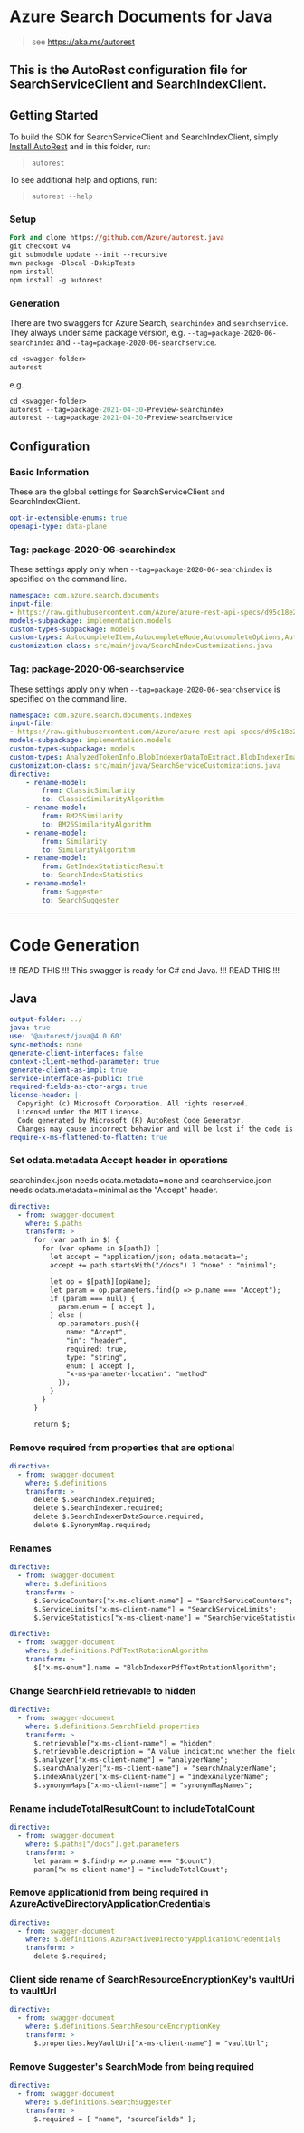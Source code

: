 # Azure Search Documents for Java
    
> see https://aka.ms/autorest

This is the AutoRest configuration file for SearchServiceClient and SearchIndexClient.
---
## Getting Started 

To build the SDK for SearchServiceClient and SearchIndexClient, simply [Install AutoRest](https://aka.ms/autorest) and 
in this folder, run:

> `autorest`

To see additional help and options, run:

> `autorest --help`

### Setup
```ps
Fork and clone https://github.com/Azure/autorest.java 
git checkout v4
git submodule update --init --recursive
mvn package -Dlocal -DskipTests
npm install
npm install -g autorest
```

### Generation

There are two swaggers for Azure Search, `searchindex` and `searchservice`. They always under same package version, e.g. 
`--tag=package-2020-06-searchindex` and `--tag=package-2020-06-searchservice`.

```ps
cd <swagger-folder>
autorest
```

e.g.
```ps
cd <swagger-folder>
autorest --tag=package-2021-04-30-Preview-searchindex
autorest --tag=package-2021-04-30-Preview-searchservice
```
## Configuration

### Basic Information 
These are the global settings for SearchServiceClient and SearchIndexClient.

``` yaml
opt-in-extensible-enums: true
openapi-type: data-plane
```

### Tag: package-2020-06-searchindex

These settings apply only when `--tag=package-2020-06-searchindex` is specified on the command line.

``` yaml $(tag) == 'package-2020-06-searchindex'
namespace: com.azure.search.documents
input-file:
- https://raw.githubusercontent.com/Azure/azure-rest-api-specs/d95c18e2d5fc678a1453c454d746fdce22d30122/specification/search/data-plane/Azure.Search/preview/2020-06-30/searchindex.json
models-subpackage: implementation.models
custom-types-subpackage: models
custom-types: AutocompleteItem,AutocompleteMode,AutocompleteOptions,AutocompleteResult,FacetResult,IndexActionType,QueryType,ScoringStatistics,SearchMode,SuggestOptions
customization-class: src/main/java/SearchIndexCustomizations.java
```

### Tag: package-2020-06-searchservice

These settings apply only when `--tag=package-2020-06-searchservice` is specified on the command line.

``` yaml $(tag) == 'package-2020-06-searchservice'
namespace: com.azure.search.documents.indexes
input-file:
- https://raw.githubusercontent.com/Azure/azure-rest-api-specs/d95c18e2d5fc678a1453c454d746fdce22d30122/specification/search/data-plane/Azure.Search/preview/2020-06-30/searchservice.json
models-subpackage: implementation.models
custom-types-subpackage: models
custom-types: AnalyzedTokenInfo,BlobIndexerDataToExtract,BlobIndexerImageAction,BlobIndexerPdfTextRotationAlgorithm,BlobIndexerParsingMode,BM25SimilarityAlgorithm,CharFilter,CharFilterName,CjkBigramTokenFilterScripts,ClassicSimilarityAlgorithm,CognitiveServicesAccount,CognitiveServicesAccountKey,ConditionalSkill,CorsOptions,CustomAnalyzer,CustomEntity,CustomEntityAlias,CustomEntityLookupSkill,CustomEntityLookupSkillLanguage,DataChangeDetectionPolicy,DataDeletionDetectionPolicy,DefaultCognitiveServicesAccount,DistanceScoringFunction,DistanceScoringParameters,DocumentExtractionSkill,EdgeNGramTokenFilterSide,EntityCategory,EntityRecognitionSkill,EntityRecognitionSkillLanguage,FieldMapping,FieldMappingFunction,FreshnessScoringFunction,FreshnessScoringParameters,HighWaterMarkChangeDetectionPolicy,ImageAnalysisSkill,ImageAnalysisSkillLanguage,ImageDetail,IndexerExecutionEnvironment,IndexerExecutionResult,IndexerExecutionStatus,IndexerStatus,IndexingParametersConfiguration,IndexingSchedule,InputFieldMappingEntry,KeyPhraseExtractionSkill,KeyPhraseExtractionSkillLanguage,LanguageDetectionSkill,LexicalAnalyzer,LexicalAnalyzerName,LexicalTokenizerName,LuceneStandardAnalyzer,MagnitudeScoringFunction,MagnitudeScoringParameters,MappingCharFilter,MergeSkill,MicrosoftStemmingTokenizerLanguage,MicrosoftTokenizerLanguage,OcrSkill,OcrSkillLanguage,OutputFieldMappingEntry,PatternAnalyzer,PatternReplaceCharFilter,PhoneticEncoder,RegexFlags,ResourceCounter,ScoringFunction,ScoringFunctionAggregation,ScoringFunctionInterpolation,ScoringProfile,SearchField,SearchFieldDataType,SearchIndexerDataContainer,SearchIndexerDataSourceType,SearchIndexerError,SearchIndexerKnowledgeStore,SearchIndexerKnowledgeStoreBlobProjectionSelector,SearchIndexerKnowledgeStoreFileProjectionSelector,SearchIndexerKnowledgeStoreObjectProjectionSelector,SearchIndexerKnowledgeStoreProjection,SearchIndexerKnowledgeStoreProjectionSelector,SearchIndexerKnowledgeStoreTableProjectionSelector,SearchIndexerLimits,SearchIndexerSkill,SearchIndexerSkillset,SearchIndexerStatus,SearchIndexerWarning,SearchIndexStatistics,SearchResourceEncryptionKey,SearchServiceCounters,SearchServiceLimits,SearchServiceStatistics,SearchSuggester,SentimentSkill,SentimentSkillLanguage,ShaperSkill,SimilarityAlgorithm,SnowballTokenFilterLanguage,SoftDeleteColumnDeletionDetectionPolicy,SplitSkill,SplitSkillLanguage,SqlIntegratedChangeTrackingPolicy,StemmerTokenFilterLanguage,StopAnalyzer,StopwordsList,SynonymMap,TagScoringFunction,TagScoringParameters,TextSplitMode,TextTranslationSkill,TextTranslationSkillLanguage,TextWeights,TokenCharacterKind,TokenFilterName,VisualFeature,WebApiSkill
customization-class: src/main/java/SearchServiceCustomizations.java
directive:
    - rename-model:
        from: ClassicSimilarity
        to: ClassicSimilarityAlgorithm
    - rename-model:
        from: BM25Similarity
        to: BM25SimilarityAlgorithm
    - rename-model:
        from: Similarity
        to: SimilarityAlgorithm
    - rename-model:
        from: GetIndexStatisticsResult
        to: SearchIndexStatistics
    - rename-model:
        from: Suggester
        to: SearchSuggester
```

---
# Code Generation

!!! READ THIS !!!
This swagger is ready for C# and Java.
!!! READ THIS !!!

## Java

``` yaml
output-folder: ../
java: true
use: '@autorest/java@4.0.60'
sync-methods: none
generate-client-interfaces: false
context-client-method-parameter: true
generate-client-as-impl: true
service-interface-as-public: true
required-fields-as-ctor-args: true
license-header: |-
  Copyright (c) Microsoft Corporation. All rights reserved.
  Licensed under the MIT License.
  Code generated by Microsoft (R) AutoRest Code Generator.
  Changes may cause incorrect behavior and will be lost if the code is regenerated.
require-x-ms-flattened-to-flatten: true
```

### Set odata.metadata Accept header in operations

searchindex.json needs odata.metadata=none and searchservice.json needs odata.metadata=minimal as the "Accept" header.

``` yaml $(java)
directive:
  - from: swagger-document
    where: $.paths
    transform: >
      for (var path in $) {
        for (var opName in $[path]) {
          let accept = "application/json; odata.metadata=";
          accept += path.startsWith("/docs") ? "none" : "minimal";

          let op = $[path][opName];
          let param = op.parameters.find(p => p.name === "Accept");
          if (param === null) {
            param.enum = [ accept ];
          } else {
            op.parameters.push({
              name: "Accept",
              "in": "header",
              required: true,
              type: "string",
              enum: [ accept ],
              "x-ms-parameter-location": "method"
            });
          }
        }
      }

      return $;
```

### Remove required from properties that are optional

``` yaml $(java)
directive:
  - from: swagger-document
    where: $.definitions
    transform: >
      delete $.SearchIndex.required;
      delete $.SearchIndexer.required;
      delete $.SearchIndexerDataSource.required;
      delete $.SynonymMap.required;
```

### Renames
``` yaml $(java)
directive:
  - from: swagger-document
    where: $.definitions
    transform: >
      $.ServiceCounters["x-ms-client-name"] = "SearchServiceCounters";
      $.ServiceLimits["x-ms-client-name"] = "SearchServiceLimits";
      $.ServiceStatistics["x-ms-client-name"] = "SearchServiceStatistics";
```

``` yaml $(java)
directive:
  - from: swagger-document
    where: $.definitions.PdfTextRotationAlgorithm
    transform: >
      $["x-ms-enum"].name = "BlobIndexerPdfTextRotationAlgorithm";
```

### Change SearchField retrievable to hidden
``` yaml $(java)
directive:
  - from: swagger-document
    where: $.definitions.SearchField.properties
    transform: >
      $.retrievable["x-ms-client-name"] = "hidden";
      $.retrievable.description = "A value indicating whether the field will be returned in a search result. This property must be false for key fields, and must be null for complex fields. You can hide a field from search results if you want to use it only as a filter, for sorting, or for scoring. This property can also be changed on existing fields and enabling it does not cause an increase in index storage requirements.";
      $.analyzer["x-ms-client-name"] = "analyzerName";
      $.searchAnalyzer["x-ms-client-name"] = "searchAnalyzerName";
      $.indexAnalyzer["x-ms-client-name"] = "indexAnalyzerName";
      $.synonymMaps["x-ms-client-name"] = "synonymMapNames";
```

### Rename includeTotalResultCount to includeTotalCount
``` yaml $(java)
directive:
  - from: swagger-document
    where: $.paths["/docs"].get.parameters
    transform: >
      let param = $.find(p => p.name === "$count");
      param["x-ms-client-name"] = "includeTotalCount";
```

### Remove applicationId from being required in AzureActiveDirectoryApplicationCredentials
``` yaml $(java)
directive:
  - from: swagger-document
    where: $.definitions.AzureActiveDirectoryApplicationCredentials
    transform: >
      delete $.required;
```

### Client side rename of SearchResourceEncryptionKey's vaultUri to vaultUrl
``` yaml $(java)
directive:
  - from: swagger-document
    where: $.definitions.SearchResourceEncryptionKey
    transform: >
      $.properties.keyVaultUri["x-ms-client-name"] = "vaultUrl";
```

### Remove Suggester's SearchMode from being required
``` yaml $(java)
directive:
  - from: swagger-document
    where: $.definitions.SearchSuggester
    transform: >
      $.required = [ "name", "sourceFields" ];
```
